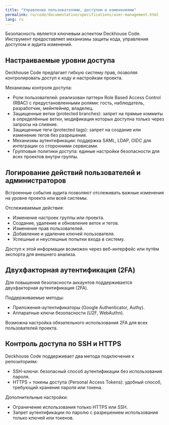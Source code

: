 ```yaml
---
title: "Управление пользователями, доступом и изменениями"
permalink: ru/code/documentation/specifications/user-management.html
lang: ru
---
```


Безопасность является ключевым аспектом Deckhouse Code. Инструмент предоставляет механизмы защиты кода, управления доступом и аудита изменений.

## Настраиваемые уровни доступа

Deckhouse Code предлагает гибкую систему прав, позволяя контролировать доступ к коду и настройкам проекта.

Механизмы контроля доступа:

- Роли пользователей: реализован паттерн Role Based Access Control (RBAC) с предустановленными ролями: гость, наблюдатель, разработчик, мейнтейнер, владелец.
- Защищенные ветки (protected branches): запрет на прямые коммиты в определённые ветки, модификация которых доступна только через запросы на слияние.
- Защищенные теги (protected tags): запрет на создание или изменение тегов без разрешения.
- Механизмы аутентификации: поддержка SAML, LDAP, OIDC для интеграции со сторонними сервисами.
- Групповые политики доступа: единые настройки безопасности для всех проектов внутри группы.

## Логирование действий пользователей и администраторов

Встроенные события аудита позволяют отслеживать важные изменения на уровне проекта или всей системы.

Отслеживаемые действия:

- Изменение настроек группы или проекта.
- Создание, удаление и обновление веток и тегов.
- Изменение прав пользователей.
- Добавление и удаление ключей пользователя.
- Успешные и неуспешные попытки входа в систему.

Доступ к этой информации возможен через веб-интерфейс или путём экспорта для внешнего анализа.

## Двухфакторная аутентификация (2FA)

Для повышения безопасности аккаунтов поддерживается двухфакторная аутентификация (2FA).

Поддерживаемые методы:

- Приложения-аутентификаторы (Google Authenticator, Authy).
- Аппаратные ключи безопасности (U2F, WebAuthn).

Возможна настройка обязательного использования 2FA для всех пользователей проекта.

## Контроль доступа по SSH и HTTPS

Deckhouse Code поддерживает два метода подключения к репозиториям:

- SSH-ключи: безопасный способ аутентификации без использования пароля.
- HTTPS + токены доступа (Personal Access Tokens): удобный способ, требующий хранения пароля или токена.

Дополнительные настройки:

- Ограничение использования только HTTPS или SSH.
- Запрет аутентификации по паролю с разрешением использования только ключей или токенов.
